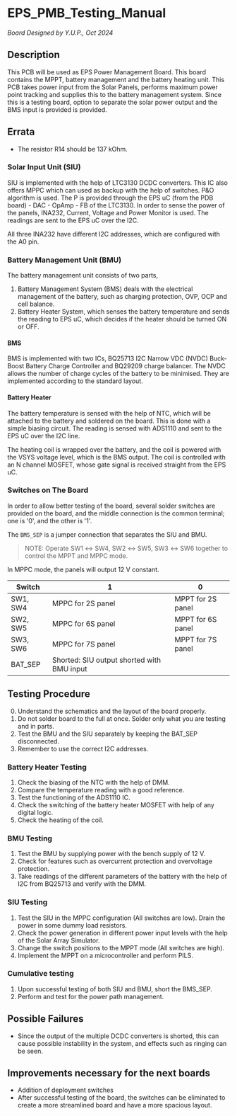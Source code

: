 # EPS_PMB_Testing_Manual
_Board Designed by Y.U.P., Oct 2024_

## Description
This PCB will be used as EPS Power Management Board. This board contains the MPPT, battery management and the battery heating unit. This PCB takes power input from the Solar Panels, performs maximum power point tracking and supplies this to the battery management system. Since this is a testing board, option to separate the solar power output and the BMS input is provided is provided.

## Errata
- The resistor R14 should be 137 kOhm.

### Solar Input Unit (SIU)
SIU is implemented with the help of LTC3130 DCDC converters. This IC also offers MPPC which can used as backup with the help of switches. P&O algorithm is used. The P is provided through the EPS uC (from the PDB board) - DAC - OpAmp - FB of the LTC3130. In order to sense the power of the panels, INA232, Current, Voltage and Power Monitor is used. The readings are sent to the EPS uC over the I2C.

All three INA232 have different I2C addresses, which are configured with the A0 pin.

### Battery Management Unit (BMU)
The battery management unit consists of two parts,

1. Battery Management System (BMS) deals with the electrical management of the battery, such as charging protection, OVP, OCP and cell balance.
2. Battery Heater System, which senses the battery temperature and sends the reading to EPS uC, which decides if the heater should be turned ON or OFF.

#### BMS
BMS is implemented with two ICs, BQ25713 I2C Narrow VDC (NVDC) Buck-Boost Battery Charge Controller and BQ29209 charge balancer. The NVDC allows the number of charge cycles of the battery to be minimised. They are implemented according to the standard layout.

#### Battery Heater
The battery temperature is sensed with the help of NTC, which will be attached to the battery and soldered on the board. This is done with a simple biasing circuit. The reading is sensed with ADS1110 and sent to the EPS uC over the I2C line.

The heating coil is wrapped over the battery, and the coil is powered with the VSYS voltage level, which is the BMS output. The coil is controlled with an N channel MOSFET, whose gate signal is received straight from the EPS uC.

### Switches on The Board
In order to allow better testing of the board, several solder switches are provided on the board, and the middle connection is the common terminal; one is '0', and the other is '1'.

The `BMS_SEP` is a jumper connection that separates the SIU and BMU.

> NOTE: Operate SW1 ↔ SW4, SW2 ↔ SW5, SW3 ↔ SW6 together to control the MPPT and MPPC mode.

In MPPC mode, the panels will output 12 V constant.

| Switch | 1 | 0 |
|---|---|---|
|SW1, SW4 | MPPC for 2S panel | MPPT for 2S panel |
|SW2, SW5 | MPPC for 6S panel | MPPT for 6S panel |
|SW3, SW6 | MPPC for 7S panel | MPPT for 7S panel |
|BAT_SEP | Shorted: SIU output shorted with BMU input |


## Testing Procedure

0. Understand the schematics and the layout of the board properly.
1. Do not solder board to the full at once. Solder only what you are testing and in parts.
2. Test the BMU and the SIU separately by keeping the BAT_SEP disconnected.
3. Remember to use the correct I2C addresses.

### Battery Heater Testing
1. Check the biasing of the NTC with the help of DMM.
2. Compare the temperature reading with a good reference.
3. Test the functioning of the ADS1110 IC.
4. Check the switching of the battery heater MOSFET with help of any digital logic.
5. Check the heating of the coil.

### BMU Testing
1. Test the BMU by supplying power with the bench supply of 12 V.
2. Check for features such as overcurrent protection and overvoltage protection.
3. Take readings of the different parameters of the battery with the help of I2C from BQ25713 and verify with the DMM.

### SIU Testing
1. Test the SIU in the MPPC configuration (All switches are low). Drain the power in some dummy load resistors.
2. Check the power generation in different power input levels with the help of the Solar Array Simulator.
3. Change the switch positions to the MPPT mode (All switches are high).
4. Implement the MPPT on a microcontroller and perform PILS.

### Cumulative testing
1. Upon successful testing of both SIU and BMU, short the BMS_SEP.
2. Perform and test for the power path management.

## Possible Failures
- Since the output of the multiple DCDC converters is shorted, this can cause possible instability in the system, and effects such as ringing can be seen.

## Improvements necessary for the next boards
- Addition of deployment switches
- After successful testing of the board, the switches can be eliminated to create a more streamlined board and have a more spacious layout.
